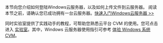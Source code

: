 本节向您介绍如何登陆Windows云服务器，以及如何上传文件到云服务器。
阅读本节之前，请确认您已成功拥有一台云服务器。[快速入门Windows云服务器 >>](https://tce.fsphere.cn/document/product/213/2764)

同时实验室提供了实践动手的教程，可帮助您熟悉云平台 CVM 的使用。您可点击进入 [实验室](https://tce.fsphere.cn/developer/labs?utm_source=doc8042&utm_medium=qclab)。其中，Windows 云服务器使用指引可参考 [体验 Windows 系统 CVM](https://tce.fsphere.cn/developer/labs/lab/10157)。

